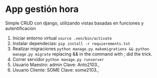 # App gestión hora
Simple CRUD con django, utilizando vistas basadas en funciones y autentificacion 


1. Iniciar entorno virtual `source .ven/bin/activate`
2. Instalar dependecias: `pip install -r requierements.txt`
3. Realizar migraciones `python manage.py makemigrations && python manage.py migrate` replacing && in the command with ; did the trick.
4. Correr servidor `python manage.py runserver`
5. Usuario Maestro: admin  Clave: Anto2103.,
6. Usuario Cliente: SOME   Clave: some2103.,